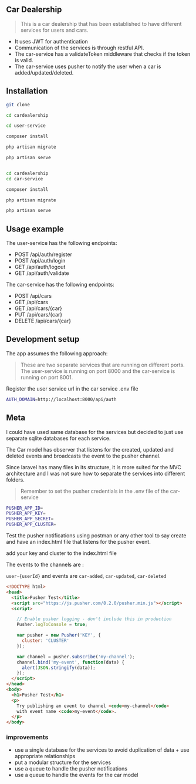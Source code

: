 ## Car Dealership

> This is a car dealership that has been established to have different services for users and cars.

- It uses JWT for authentication
- Communication of the services is through restful API.
- The car-service has a validateToken middleware that checks if the token is valid.
- The car-service uses pusher to notify the user when a car is added/updated/deleted.

## Installation

```sh
git clone 

cd cardealership

cd user-service

composer install

php artisan migrate

php artisan serve

```

```sh

cd cardealership
cd car-service

composer install

php artisan migrate

php artisan serve

```

## Usage example

The user-service has the following endpoints:

- POST /api/auth/register
- POST /api/auth/login
- GET /api/auth/logout
- GET /api/auth/validate

The car-service has the following endpoints:

- POST /api/cars
- GET /api/cars
- GET /api/cars/{car}
- PUT /api/cars/{car}
- DELETE /api/cars/{car}

## Development setup

The app assumes the following approach:

> These are two separate services that are running on different ports. The user-service is running on port 8000 and the car-service is running on port 8001.

Register the user service url in the car service .env file

```sh
AUTH_DOMAIN=http://localhost:8000/api/auth
```

## Meta

I could have used same database for the services but decided to just use separate sqlite databases for each service.

The Car model has observer that listens for the created, updated and deleted events and broadcasts the event to the pusher channel.

Since laravel has many files in its structure, it is more suited for the MVC architecture and I was not sure how to separate the services into different folders.



> Remember to set the pusher credentials in the .env file of the car-service

```sh
PUSHER_APP_ID=
PUSHER_APP_KEY=
PUSHER_APP_SECRET=
PUSHER_APP_CLUSTER=
```

Test the pusher notifications using postman or any other tool to say create and have an index.html file that listens for the pusher event.

add your key and cluster to the index.html file

The events to the channels are :

`user-{userId}`
and events are `car-added`, `car-updated`, `car-deleted`

```html
<!DOCTYPE html>
<head>
  <title>Pusher Test</title>
  <script src="https://js.pusher.com/8.2.0/pusher.min.js"></script>
  <script>

    // Enable pusher logging - don't include this in production
    Pusher.logToConsole = true;

    var pusher = new Pusher('KEY', {
      cluster: 'CLUSTER'
    });

    var channel = pusher.subscribe('my-channel');
    channel.bind('my-event', function(data) {
      alert(JSON.stringify(data));
    });
  </script>
</head>
<body>
  <h1>Pusher Test</h1>
  <p>
    Try publishing an event to channel <code>my-channel</code>
    with event name <code>my-event</code>.
  </p>
</body>
```


### improvements

- use a single database for the services to avoid duplication of data + use appropriate relationships
- put a modular structure for the services
- use a queue to handle the pusher notifications
- use a queue to handle the events for the car model


